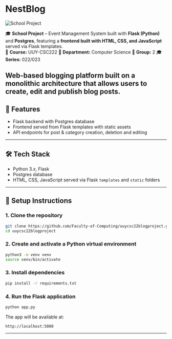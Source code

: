 # NestBlog

![School Project](https://img.shields.io/badge/School%20Project-✔️-blue)

🎓 **School Project** – Event Management System built with **Flask (Python)** and **Postgres**, featuring a **frontend built with HTML, CSS, and JavaScript** served via Flask templates.  
📖 **Course:** UUY-CSC222
🏫 **Department:** Computer Science
👥 **Group:** 2
🎓 **Series:** 022/023

Web-based blogging platform built on a monolithic architecture that allows users to create, edit and publish blog posts.
---

## 🚀 Features

- Flask backend with Postgres database
- Frontend served from Flask templates with static assets
- API endpoints for post & category creation, deletion and editing

---

## 🛠️ Tech Stack

- Python 3.x, Flask
- Postgres database
- HTML, CSS, JavaScript served via Flask `templates` and `static` folders

---

## 🔧 Setup Instructions

### 1. Clone the repository

```bash
git clone https://github.com/Faculty-of-Computing/uuycsc22blogproject.git
cd uuycsc22blogproject
```

### 2. Create and activate a Python virtual environment

```bash
python3 -m venv venv
source venv/bin/activate
```

### 3. Install dependencies

```bash
pip install -r requirements.txt
```

### 4. Run the Flask application

```bash
python app.py
```

The app will be available at:

```text
http://localhost:5000
```

---

